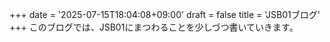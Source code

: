+++
date = '2025-07-15T18:04:08+09:00'
draft = false
title = 'JSB01ブログ'
+++
このブログでは、JSB01にまつわることを少しづつ書いていきます。
